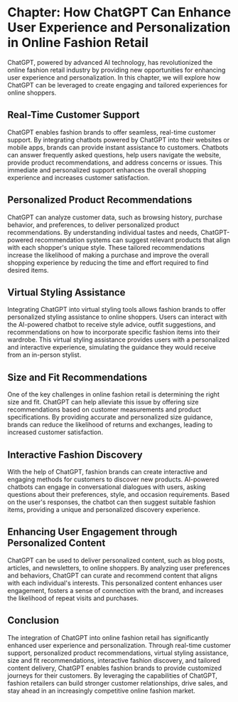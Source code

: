 Chapter: How ChatGPT Can Enhance User Experience and Personalization in Online Fashion Retail
=============================================================================================

ChatGPT, powered by advanced AI technology, has revolutionized the online fashion retail industry by providing new opportunities for enhancing user experience and personalization. In this chapter, we will explore how ChatGPT can be leveraged to create engaging and tailored experiences for online shoppers.

Real-Time Customer Support
--------------------------

ChatGPT enables fashion brands to offer seamless, real-time customer support. By integrating chatbots powered by ChatGPT into their websites or mobile apps, brands can provide instant assistance to customers. Chatbots can answer frequently asked questions, help users navigate the website, provide product recommendations, and address concerns or issues. This immediate and personalized support enhances the overall shopping experience and increases customer satisfaction.

Personalized Product Recommendations
------------------------------------

ChatGPT can analyze customer data, such as browsing history, purchase behavior, and preferences, to deliver personalized product recommendations. By understanding individual tastes and needs, ChatGPT-powered recommendation systems can suggest relevant products that align with each shopper's unique style. These tailored recommendations increase the likelihood of making a purchase and improve the overall shopping experience by reducing the time and effort required to find desired items.

Virtual Styling Assistance
--------------------------

Integrating ChatGPT into virtual styling tools allows fashion brands to offer personalized styling assistance to online shoppers. Users can interact with the AI-powered chatbot to receive style advice, outfit suggestions, and recommendations on how to incorporate specific fashion items into their wardrobe. This virtual styling assistance provides users with a personalized and interactive experience, simulating the guidance they would receive from an in-person stylist.

Size and Fit Recommendations
----------------------------

One of the key challenges in online fashion retail is determining the right size and fit. ChatGPT can help alleviate this issue by offering size recommendations based on customer measurements and product specifications. By providing accurate and personalized size guidance, brands can reduce the likelihood of returns and exchanges, leading to increased customer satisfaction.

Interactive Fashion Discovery
-----------------------------

With the help of ChatGPT, fashion brands can create interactive and engaging methods for customers to discover new products. AI-powered chatbots can engage in conversational dialogues with users, asking questions about their preferences, style, and occasion requirements. Based on the user's responses, the chatbot can then suggest suitable fashion items, providing a unique and personalized discovery experience.

Enhancing User Engagement through Personalized Content
------------------------------------------------------

ChatGPT can be used to deliver personalized content, such as blog posts, articles, and newsletters, to online shoppers. By analyzing user preferences and behaviors, ChatGPT can curate and recommend content that aligns with each individual's interests. This personalized content enhances user engagement, fosters a sense of connection with the brand, and increases the likelihood of repeat visits and purchases.

Conclusion
----------

The integration of ChatGPT into online fashion retail has significantly enhanced user experience and personalization. Through real-time customer support, personalized product recommendations, virtual styling assistance, size and fit recommendations, interactive fashion discovery, and tailored content delivery, ChatGPT enables fashion brands to provide customized journeys for their customers. By leveraging the capabilities of ChatGPT, fashion retailers can build stronger customer relationships, drive sales, and stay ahead in an increasingly competitive online fashion market.
